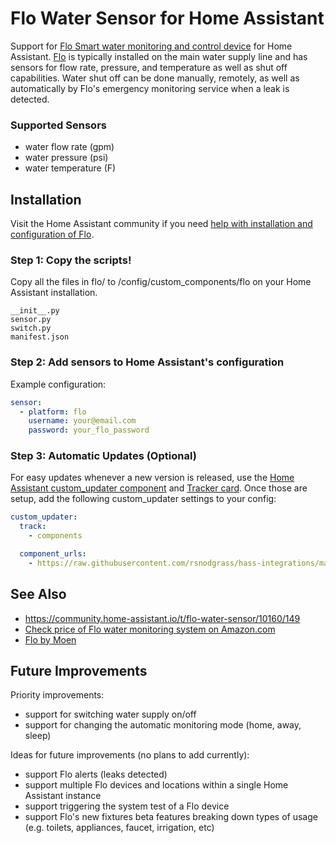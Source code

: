 # Flo Water Sensor for Home Assistant

Support for [Flo Smart water monitoring and control device](https://amzn.to/2WBn8tW?tag=rynoshark-20) for Home Assistant. [Flo](https://meetflo.com) is typically installed on the main water supply line and has sensors for flow rate, pressure, and temperature as well as shut off capabilities. Water shut off can be done manually, remotely, as well as automatically by Flo's emergency monitoring service when a leak is detected.

### Supported Sensors

- water flow rate (gpm)
- water pressure (psi)
- water temperature (F)

## Installation

Visit the Home Assistant community if you need [help with installation and configuration of Flo](https://community.home-assistant.io/t/flo-water-sensor/10160/149).

### Step 1: Copy the scripts!

Copy all the files in flo/ to /config/custom_components/flo on your Home Assistant installation.

```
__init__.py 
sensor.py
switch.py
manifest.json
```

### Step 2: Add sensors to Home Assistant's configuration

Example configuration:

```yaml
sensor:
  - platform: flo
    username: your@email.com
    password: your_flo_password
```

### Step 3: Automatic Updates (Optional)

For easy updates whenever a new version is released, use the [Home Assistant custom_updater component](https://github.com/custom-components/custom_updater/wiki/Installation) and [Tracker card](https://github.com/custom-cards/tracker-card). Once those are setup, add the following custom_updater settings to your config:

```yaml
custom_updater:
  track:
    - components

  component_urls:
    - https://raw.githubusercontent.com/rsnodgrass/hass-integrations/master/custom_updater.json
```

## See Also

* https://community.home-assistant.io/t/flo-water-sensor/10160/149
* [Check price of Flo water monitoring system on Amazon.com](https://amzn.to/2WBn8tW?tag=rynoshark-20)
* [Flo by Moen](https://meetflo.com)

## Future Improvements

Priority improvements:

- support for switching water supply on/off
- support for changing the automatic monitoring mode (home, away, sleep)

Ideas for future improvements (no plans to add currently):

- support Flo alerts (leaks detected)
- support multiple Flo devices and locations within a single Home Assistant instance
- support triggering the system test of a Flo device
- support Flo's new fixtures beta features breaking down types of usage (e.g. toilets, appliances, faucet, irrigation, etc)
